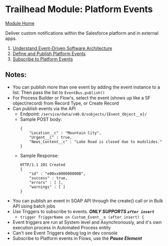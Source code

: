 # Trailhead Module: Platform Events
[Module Home](https://trailhead.salesforce.com/en/content/learn/modules/platform_events_basics?trail_id=force_com_dev_intermediate)

Deliver custom notifications within the Salesforce platform and in external apps.

1. [Understand Event-Driven Software Architecture](https://trailhead.salesforce.com/en/content/learn/modules/platform_events_basics/platform_events_architecture?trail_id=force_com_dev_intermediate)
1. [Define and Publish Platform Events](https://trailhead.salesforce.com/en/content/learn/modules/platform_events_basics/platform_events_define_publish?trail_id=force_com_dev_intermediate)
1. [Subscribe to Platform Events](https://trailhead.salesforce.com/en/content/learn/modules/platform_events_basics/platform_events_subscribe?trail_id=force_com_dev_intermediate)

## Notes:
- You can publish more than one event by adding the event instance to a list. Then pass the list to `EventBus.publish()`
- For Process Builder or Flow's, select the event (shows up like a SF object/record) from Record Type, or Create Record
- Can publish events via the API
  - Endpoint: `/service/data/v40.0/sobjects/{Event_Object__e}/`
  - Sample POST body:
    ```
    {
        "Location__c" : "Mountain City",
        "Urgent__c" : true,
        "News_Content__c" : "Lake Road is closed due to mudslides."
    }
    ```
  - Sample Response:
    ```
    HTTP/1.1 201 Created
    {
        "id" : "e00xx000000000B",
        "success" : true,
        "errors" : [ ],
        "warnings" : [ ]
    }
    ```
- You can publish an event in SOAP API through the create() call or in Bulk API using batch jobs
- Use Triggers to subscribe to events. ***ONLY SUPPORTS `after insert`***
  - `trigger TriggerName on Custom_Event__e (after insert) {`
- Event triggers are run at System level and Asynchronously, and it's own execution process in Automated Process entity
- Can't see Event Triggers debug log in dev console
- Subscribe to Platform events in Flows, use the ***Pause Element***